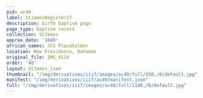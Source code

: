 ```yaml
---
pid: ac40
label: StJamesRegister27
description: birth baptism page
page_type: baptism record
collection: StJames
approx_date: '1840'
african_names: JCS Placeholder
location: New Providence, Bahamas
original_file: IMG_4124
order: '40'
layout: StJames_item
thumbnail: "/img/derivatives/iiif/images/ac40/full/250,/0/default.jpg"
manifest: "/img/derivatives/iiif/ac40/manifest.json"
full: "/img/derivatives/iiif/images/ac40/full/1140,/0/default.jpg"
---
```


